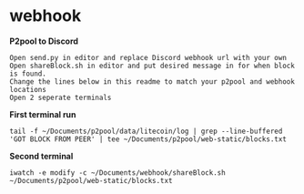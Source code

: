 # webhook
**P2pool to Discord**

    Open send.py in editor and replace Discord webhook url with your own    
    Open shareBlock.sh in editor and put desired message in for when block is found.
    Change the lines below in this readme to match your p2pool and webhook locations
    Open 2 seperate terminals

**First terminal run**

    tail -f ~/Documents/p2pool/data/litecoin/log | grep --line-buffered 'GOT BLOCK FROM PEER' | tee ~/Documents/p2pool/web-static/blocks.txt

**Second terminal**

    iwatch -e modify -c ~/Documents/webhook/shareBlock.sh ~/Documents/p2pool/web-static/blocks.txt
